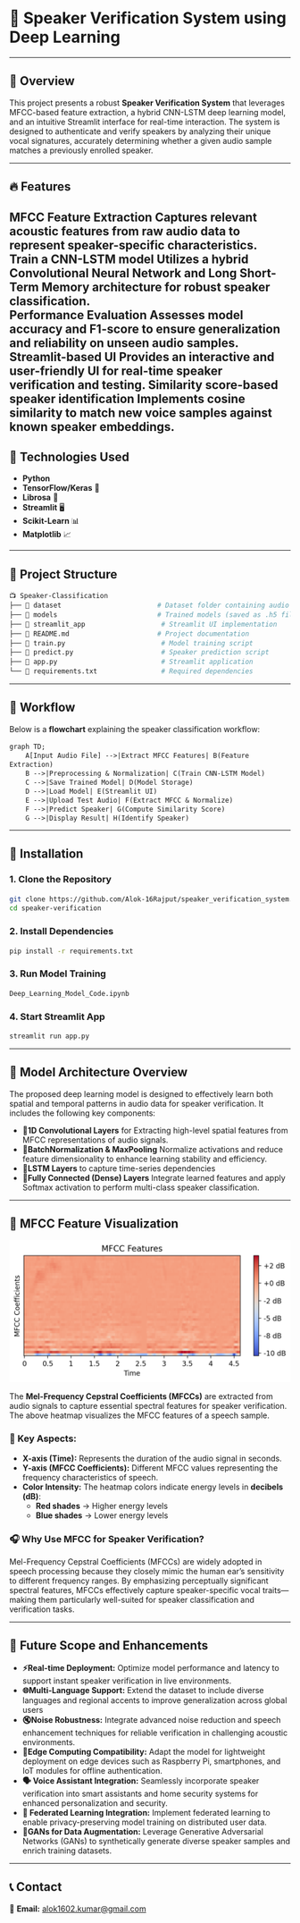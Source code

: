 # 🎤 Speaker Verification System using Deep Learning
---
## 📌 Overview  
This project presents a robust **Speaker Verification System** that leverages MFCC-based feature extraction, a hybrid CNN-LSTM deep learning model, and an intuitive Streamlit interface for real-time interaction. The system is designed to authenticate and verify speakers by analyzing their unique vocal signatures, accurately determining whether a given audio sample matches a previously enrolled speaker.

---

## 🔥 Features  
 **MFCC Feature Extraction** Captures relevant acoustic features from raw audio data to represent speaker-specific characteristics.  
 **Train a CNN-LSTM model** Utilizes a hybrid Convolutional Neural Network and Long Short-Term Memory architecture for robust speaker classification.  
 **Performance Evaluation** Assesses model accuracy and F1-score to ensure generalization and reliability on unseen audio samples. 
 **Streamlit-based UI** Provides an interactive and user-friendly UI for real-time speaker verification and testing. 
 **Similarity score-based speaker identification** Implements cosine similarity to match new voice samples against known speaker embeddings.
---

## 🫠 Technologies Used  
- **Python**   
- **TensorFlow/Keras** 🔬  
- **Librosa** 🎵  
- **Streamlit** 🖥️  
- **Scikit-Learn** 📊  
- **Matplotlib** 📈  

---

## 💂️ Project Structure  
```bash
📺 Speaker-Classification
├── 📁 dataset                        # Dataset folder containing audio samples
├── 📁 models                         # Trained models (saved as .h5 files)
├── 📁 streamlit_app                   # Streamlit UI implementation
├── 📝 README.md                      # Project documentation
├── 📄 train.py                        # Model training script
├── 📄 predict.py                      # Speaker prediction script
├── 📄 app.py                          # Streamlit application
└── 📄 requirements.txt                # Required dependencies
```

---

## 📌 Workflow  
Below is a **flowchart** explaining the speaker classification workflow:

```mermaid
graph TD;
    A[Input Audio File] -->|Extract MFCC Features| B(Feature Extraction)
    B -->|Preprocessing & Normalization| C(Train CNN-LSTM Model)
    C -->|Save Trained Model| D(Model Storage)
    D -->|Load Model| E(Streamlit UI)
    E -->|Upload Test Audio| F(Extract MFCC & Normalize)
    F -->|Predict Speaker| G(Compute Similarity Score)
    G -->|Display Result| H(Identify Speaker)
```

---

## 🔧 Installation  

###  1. Clone the Repository  
```bash
git clone https://github.com/Alok-16Rajput/speaker_verification_system.git
cd speaker-verification
```

### 2. Install Dependencies  
```bash
pip install -r requirements.txt
```

### 3. Run Model Training  
```bash
Deep_Learning_Model_Code.ipynb
```

### 4. Start Streamlit App  
```bash
streamlit run app.py
```

---

## 🎯 Model Architecture Overview  
The proposed deep learning model is designed to effectively learn both spatial and temporal patterns in audio data for speaker verification. It includes the following key components:  
- **🔹1D Convolutional Layers** for Extracting high-level spatial features from MFCC representations of audio signals.
- **🔹BatchNormalization & MaxPooling** Normalize activations and reduce feature dimensionality to enhance learning stability and efficiency.  
- **🔹LSTM Layers** to capture time-series dependencies  
- **🔹Fully Connected (Dense) Layers**  Integrate learned features and apply Softmax activation to perform multi-class speaker classification.

---

## 🎼 MFCC Feature Visualization  
![MFCC Features](MFCC.png)  

The **Mel-Frequency Cepstral Coefficients (MFCCs)** are extracted from audio signals to capture essential spectral features for speaker verification. The above heatmap visualizes the MFCC features of a speech sample.

### 🔹 Key Aspects:  
- **X-axis (Time):** Represents the duration of the audio signal in seconds.  
- **Y-axis (MFCC Coefficients):** Different MFCC values representing the frequency characteristics of speech.  
- **Color Intensity:** The heatmap colors indicate energy levels in **decibels (dB)**:  
  - **Red shades** → Higher energy levels  
  - **Blue shades** → Lower energy levels  

### 🎧 Why Use MFCC for Speaker Verification? 
Mel-Frequency Cepstral Coefficients (MFCCs) are widely adopted in speech processing because they closely mimic the human ear’s sensitivity to different frequency ranges. By emphasizing perceptually significant spectral features, MFCCs effectively capture speaker-specific vocal traits—making them particularly well-suited for speaker classification and verification tasks.

---

## 🚀 Future Scope and Enhancements
- **⚡Real-time Deployment:** Optimize model performance and latency to support instant speaker verification in live environments. 
- **🌐Multi-Language Support:** Extend the dataset to include diverse languages and regional accents to improve generalization across global users  
- **🔇Noise Robustness:** Integrate advanced noise reduction and speech enhancement techniques for reliable verification in challenging acoustic environments.
- **📱Edge Computing Compatibility:** Adapt the model for lightweight deployment on edge devices such as Raspberry Pi, smartphones, and IoT modules for offline authentication.
- **🗣️ Voice Assistant Integration:** Seamlessly incorporate speaker verification into smart assistants and home security systems for enhanced personalization and security.  
- **🔐 Federated Learning Integration:** Implement federated learning to enable privacy-preserving model training on distributed user data.
- **🧬GANs for Data Augmentation:** Leverage Generative Adversarial Networks (GANs) to synthetically generate diverse speaker samples and enrich training datasets.

---

## 📞 Contact  
📧 **Email:** alok1602.kumar@gmail.com  

